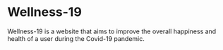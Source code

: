 # Wellness-19
Wellness-19 is a website that aims to improve the overall happiness and health of a user during the Covid-19 pandemic.
